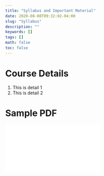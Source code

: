 ```yaml
---
title: "Syllabus and Important Material"
date: 2020-08-08T09:32:02-04:00
slug: "Syllabus"
description: ""
keywords: []
tags: []
math: false
toc: false
---
```


# Course Details
1. This is detail 1
2. This is detail 2

# Sample PDF
![PDF](/static/sample.pdf)